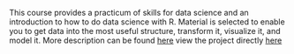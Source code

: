 This course provides a practicum of skills for data science and an introduction to how to do data science with R. 
Material is selected to enable you to get data into the most useful structure, transform it, visualize it, and model it. 
More description can be found [here](https://atlas.emory.edu/)
view the project directly [here](https://htmlpreview.github.io/?https://github.com/jinisrighthere/School/blob/main/Codes/QTM%20151/Final-project-151.html)
